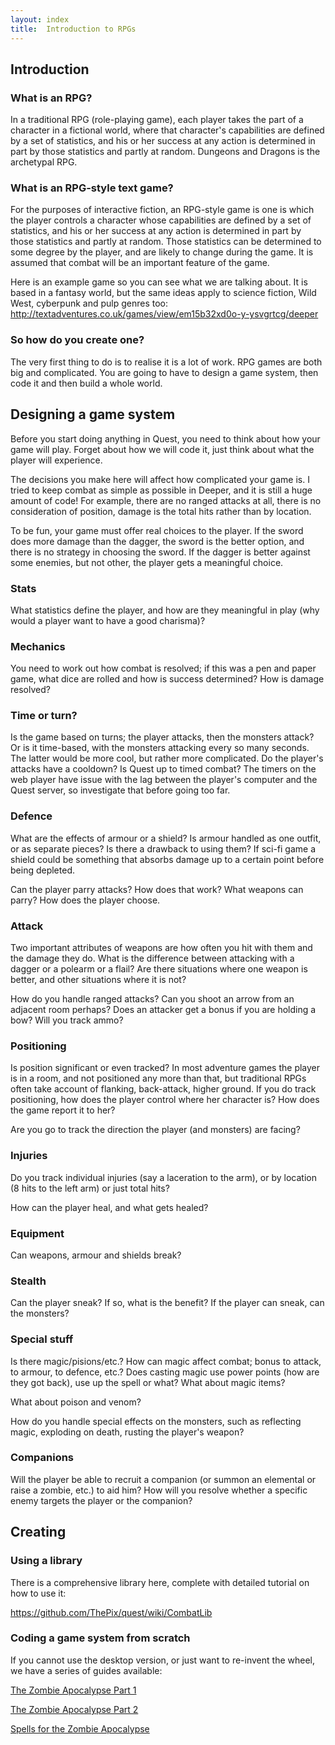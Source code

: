 ```yaml
---
layout: index
title:  Introduction to RPGs
---
```



Introduction
------------

### What is an RPG?

In a traditional RPG (role-playing game), each player takes the part of a character in a fictional world, where that character's capabilities are defined by a set of statistics, and his or her success at any action is determined in part by those statistics and partly at random. Dungeons and Dragons is the archetypal RPG.


### What is an RPG-style text game?

For the purposes of interactive fiction, an RPG-style game is one is which the player controls a character whose capabilities are defined by a set of statistics, and his or her success at any action is determined in part by those statistics and partly at random. Those statistics can be determined to some degree by the player, and are likely to change during the game. It is assumed that combat will be an important feature of the game.

Here is an example game so you can see what we are talking about. It is based in a fantasy world, but the same ideas apply to science fiction, Wild West, cyberpunk and pulp genres too:
http://textadventures.co.uk/games/view/em15b32xd0o-y-ysvgrtcg/deeper


### So how do you create one?

The very first thing to do is to realise it is a lot of work. RPG games are both big and complicated. You are going to have to design a game system, then code it and then build a whole world.


Designing a game system
-----------------------

Before you start doing anything in Quest, you need to think about how your game will play. Forget about how we will code it, just think about what the player will experience.

The decisions you make here will affect how complicated your game is. I tried to keep combat as simple as possible in Deeper, and it is still a huge amount of code! For example, there are no ranged attacks at all, there is no consideration of position, damage is the total hits rather than by location.

To be fun, your game must offer real choices to the player. If the sword does more damage than the dagger, the sword is the better option, and there is no strategy in choosing the sword. If the dagger is better against some enemies, but not other, the player gets a meaningful choice.

### Stats

What statistics define the player, and how are they meaningful in play (why would a player want to have a good charisma)?

### Mechanics

You need to work out how combat is resolved; if this was a pen and paper game, what dice are rolled and how is success determined? How is damage resolved?

### Time or turn?

Is the game based on turns; the player attacks, then the monsters attack? Or is it time-based, with the monsters attacking every so many seconds. The latter would be more cool, but rather more complicated. Do the player's attacks have a cooldown? Is Quest up to timed combat? The timers on the web player have issue with the lag between the player's computer and the Quest server, so investigate that before going too far.

### Defence

What are the effects of armour or a shield?  Is armour handled as one outfit, or as separate pieces? Is there a drawback to using them? If sci-fi game a shield could be something that absorbs damage up to a certain point before being depleted.

Can the player parry attacks? How does that work? What weapons can parry? How does the player choose.

### Attack

Two important attributes of weapons are how often you hit with them and the damage they do. What is the difference between attacking with a dagger or a polearm or a flail? Are there situations where one weapon is better, and other situations where it is not?

How do you handle ranged attacks? Can you shoot an arrow from an adjacent room perhaps? Does an attacker get a bonus if you are holding a bow? Will you track ammo?

### Positioning

Is position significant or even tracked? In most adventure games the player is in a room, and not positioned any more than that, but traditional RPGs often take account of flanking, back-attack, higher ground. If you do track positioning, how does the player control where her character is? How does the game report it to her?

Are you go to track the direction the player (and monsters) are facing?

### Injuries

Do you track individual injuries (say a laceration to the arm), or by location (8 hits to the left arm) or just total hits?

How can the player heal, and what gets healed?

### Equipment

Can weapons, armour and shields break? 

### Stealth

Can the player sneak? If so, what is the benefit? If the player can sneak, can the monsters?

### Special stuff

Is there magic/pisions/etc.? How can magic affect combat; bonus to attack, to armour, to defence, etc.? Does casting magic use power points (how are they got back), use up the spell or what? What about magic items?

What about poison and venom?

How do you handle special effects on the monsters, such as reflecting magic, exploding on death, rusting the player's weapon?

### Companions

Will the player be able to recruit a companion (or summon an elemental or raise a zombie, etc.) to aid him? How will you resolve whether a specific enemy targets the player or the companion?



Creating
--------

### Using a library

There is a comprehensive library here, complete with detailed tutorial on how to use it:

https://github.com/ThePix/quest/wiki/CombatLib

### Coding a game system from scratch

If you cannot use the desktop version, or just want to re-invent the wheel, we have a series of guides available:

[The Zombie Apocalypse Part 1](zombie-apocalypse-1.html)

[The Zombie Apocalypse Part 2](zombie-apocalypse-2.html)

[Spells for the Zombie Apocalypse](zombie-apocalypse-spells.html)
